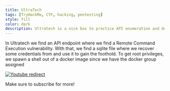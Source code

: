 ```yaml
---
title: UltraTech
tags: [TryHackMe, CTF, hacking, pentesting]
style: fill
color: dark
description: Ultratech is a nice box to practice API enumeration and docker container breakout
---
```


In Ultratech we find an API endpoint where we find a Remote Command Execution vulnerability. With that, we find a sqlite file where we recover some credentials from and use it to gain the foothold. To get root privileges, we spawn a shell out of a docker image since we have the docker group assigned


[![Youtube redirect](https://img.youtube.com/vi/YPqJgl3kEgM/0.jpg)](https://www.youtube.com/watch?v=YPqJgl3kEgM)


Make sure to subscribe for more!
